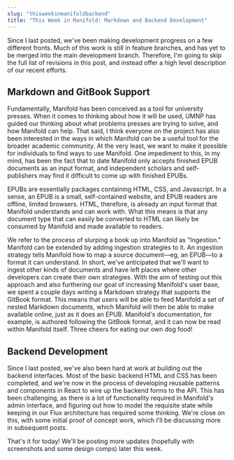 ```yaml
---
slug: "thisweekinmanifoldbackend"
title: "This Week in Manifold: Markdown and Backend Development"
---
```


Since I last posted, we've been making development progress on a few different fronts. Much of this work is still in feature branches, and has yet to be merged into the main development branch. Therefore, I'm going to skip the full list of revisions in this post, and instead offer a high level description of our recent efforts.

<!--truncate-->

## Markdown and GitBook Support

Fundamentally, Manifold has been conceived as a tool for university presses. When it comes to thinking about how it will be used, UMNP has guided our thinking about what problems presses are trying to solve, and how Manifold can help. That said, I think everyone on the project has also been interested in the ways in which Manifold can be a useful tool for the broader academic community. At the very least, we want to make it possible for individuals to find ways to use Manifold. One impediment to this, in my mind, has been the fact that to date Manifold only accepts finished EPUB documents as an input format, and independent scholars and self-publishers may find it difficult to come up with finished EPUBs.

EPUBs are essentially packages containing HTML, CSS, and Javascript. In a sense, an EPUB is a small, self-contained website, and EPUB readers are offline, limited browsers. HTML, therefore, is already an input format that Manifold understands and can work with. What this means is that any document type that can easily be converted to HTML can likely be consumed by Manifold and made available to readers.

We refer to the process of slurping a book up into Manifold as "Ingestion." Manifold can be extended by adding ingestion strategies to it. An ingestion strategy tells Manifold how to map a source document—eg, an EPUB—to a format it can understand. In short, we've anticipated that we'll want to ingest other kinds of documents and have left places where other developers can create their own strategies. With the aim of testing out this approach and also furthering our goal of increasing Manifold's user base, we spent a couple days writing a Markdown strategy that supports the GitBook format. This means that users will be able to feed Manifold a set of nested Markdown documents, which Manifold will then be able to make available online, just as it does an EPUB. Manifold's documentation, for example, is authored following the GitBook format, and it can now be read within Manifold itself. Three cheers for eating our own dog food!

## Backend Development

Since I last posted, we've also been hard at work at building out the backend interfaces. Most of the basic backend HTML and CSS has been completed, and we're now in the process of developing reusable patterns and components in React to wire up the backend forms to the API. This has been challenging, as there is a lot of functionality required in Manifold's admin interface, and figuring out how to model the requisite state while keeping in our Flux architecture has required some thinking. We're close on this, with some initial proof of concept work, which I'll be discussing more in subsequent posts.

That's it for today! We'll be posting more updates (hopefully with screenshots and some design comps) later this week.